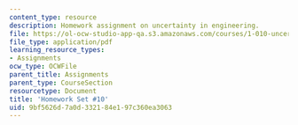 ```yaml
---
content_type: resource
description: Homework assignment on uncertainty in engineering.
file: https://ol-ocw-studio-app-qa.s3.amazonaws.com/courses/1-010-uncertainty-in-engineering-fall-2008/9bf5626d7a0d332184e197c360ea3063_homework_10.pdf
file_type: application/pdf
learning_resource_types:
- Assignments
ocw_type: OCWFile
parent_title: Assignments
parent_type: CourseSection
resourcetype: Document
title: 'Homework Set #10'
uid: 9bf5626d-7a0d-3321-84e1-97c360ea3063
---
```


